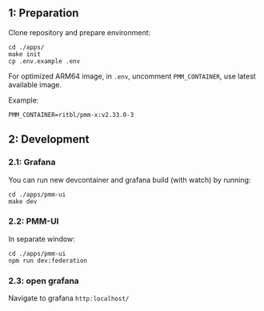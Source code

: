 ## 1: Preparation

Clone repository and prepare environment:

```shell
cd ./apps/
make init
cp .env.example .env
```

For optimized ARM64 image, in `.env`, uncomment `PMM_CONTAINER`, use latest available image.

Example:

```dotenv
PMM_CONTAINER=ritbl/pmm-x:v2.33.0-3
```

## 2: Development

### 2.1: Grafana

You can run new devcontainer and grafana build (with watch) by running:

```shell
cd ./apps/pmm-ui
make dev
```

### 2.2: PMM-UI

In separate window:

```shell
cd ./apps/pmm-ui
npm run dev:federation
```

### 2.3: open grafana

Navigate to grafana `http:localhost/`

